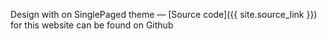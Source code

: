 

Design with on SinglePaged theme 
&mdash;
 [Source code]({{ site.source_link }}) for this website can be found on Github